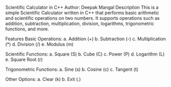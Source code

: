Scientific Calculator in C++
Author: Deepak Mangal
Description
This is a simple Scientific Calculator written in C++ that performs basic arithmetic and scientific operations on two numbers.
It supports operations such as addition, subtraction, multiplication, division, logarithms, trigonometric functions, and more.

Features
Basic Operations: a. Addition (+)
b. Subtraction (-)
c. Multiplication (*)
d. Division (/)
e. Modulus (m)

Scientific Functions:
a. Square (S)
b. Cube (C)
c. Power (P)
d. Logarithm (L)
e. Square Root (r)

Trigonometric Functions:
a. Sine (s)
b. Cosine (c)
c. Tangent (t)

Other Options:
a. Clear (k)
b. Exit (.)

